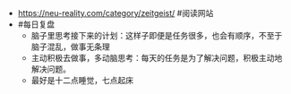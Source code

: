 - https://neu-reality.com/category/zeitgeist/ #阅读网站
- #每日复盘
	- 脑子里思考接下来的计划：这样子即便是任务很多，也会有顺序，不至于脑子混乱，做事无条理
	- 主动积极去做事，多动脑思考：每天的任务是为了解决问题，积极主动地解决问题。
	- 最好是十二点睡觉，七点起床